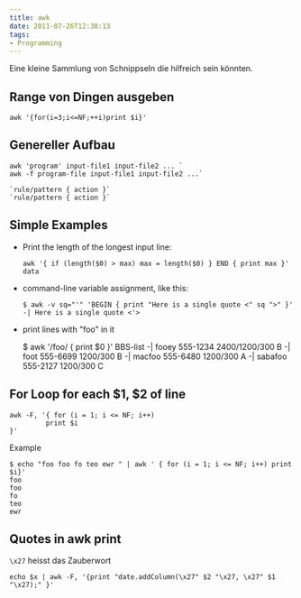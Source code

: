 ```yaml
---
title: awk
date: 2011-07-26T12:38:13
tags: 
- Programming
---
```


Eine kleine Sammlung von Schnippseln die hilfreich sein könnten.

## Range von Dingen ausgeben

    awk '{for(i=3;i<=NF;++i)print $i}' 

## Genereller Aufbau

    awk 'program' input-file1 input-file2 ... `
    awk -f program-file input-file1 input-file2 ...`

    `rule/pattern { action }`
    `rule/pattern { action }`

## Simple Examples

* Print the length of the longest input line:

    `awk '{ if (length($0) > max) max = length($0) } END { print max }' data`

* command-line variable assignment, like this:

    `$ awk -v sq="'" 'BEGIN { print "Here is a single quote <" sq ">" }'`
    `-| Here is a single quote <'>`

* print lines with "foo" in it

    $ awk '/foo/ { print $0 }' BBS-list
    -| fooey        555-1234     2400/1200/300     B
    -| foot         555-6699     1200/300          B
    -| macfoo       555-6480     1200/300          A
    -| sabafoo      555-2127     1200/300          C

## For Loop for each $1, $2 of line

~~~
awk -F, '{ for (i = 1; i <= NF; i++)
         print $i
}'
~~~

Example

~~~
$ echo "foo foo fo teo ewr " | awk ' { for (i = 1; i <= NF; i++) print $i}'
foo
foo
fo
teo
ewr
~~~

## Quotes in awk print

`\x27` heisst das Zauberwort

~~~
echo $x | awk -F, '{print "date.addColumn(\x27" $2 "\x27, \x27" $1 "\x27);" }'
~~~
